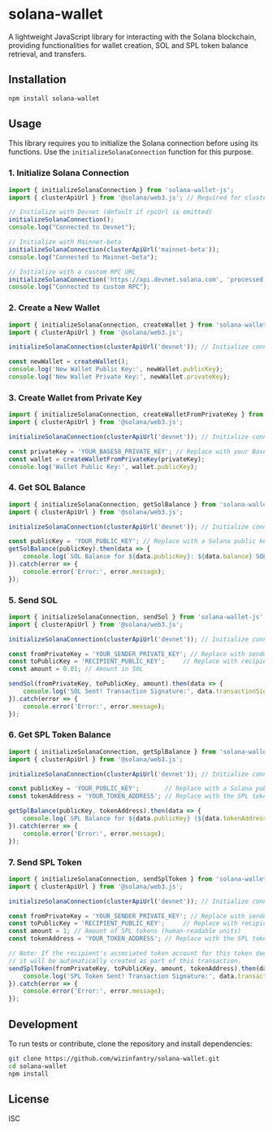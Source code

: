 # solana-wallet

A lightweight JavaScript library for interacting with the Solana blockchain, providing functionalities for wallet creation, SOL and SPL token balance retrieval, and transfers.

## Installation

```bash
npm install solana-wallet
```

## Usage

This library requires you to initialize the Solana connection before using its functions. Use the `initializeSolanaConnection` function for this purpose.

### 1. Initialize Solana Connection

```javascript
import { initializeSolanaConnection } from 'solana-wallet-js';
import { clusterApiUrl } from '@solana/web3.js'; // Required for clusterApiUrl

// Initialize with Devnet (default if rpcUrl is omitted)
initializeSolanaConnection(); 
console.log("Connected to Devnet");

// Initialize with Mainnet-beta
initializeSolanaConnection(clusterApiUrl('mainnet-beta'));
console.log("Connected to Mainnet-beta");

// Initialize with a custom RPC URL
initializeSolanaConnection('https://api.devnet.solana.com', 'processed'); // Example custom URL and commitment
console.log("Connected to custom RPC");
```

### 2. Create a New Wallet

```javascript
import { initializeSolanaConnection, createWallet } from 'solana-wallet-js';
import { clusterApiUrl } from '@solana/web3.js';

initializeSolanaConnection(clusterApiUrl('devnet')); // Initialize connection first

const newWallet = createWallet();
console.log('New Wallet Public Key:', newWallet.publicKey);
console.log('New Wallet Private Key:', newWallet.privateKey);
```

### 3. Create Wallet from Private Key

```javascript
import { initializeSolanaConnection, createWalletFromPrivateKey } from 'solana-wallet-js';
import { clusterApiUrl } from '@solana/web3.js';

initializeSolanaConnection(clusterApiUrl('devnet')); // Initialize connection first

const privateKey = 'YOUR_BASE58_PRIVATE_KEY'; // Replace with your Base58 encoded private key
const wallet = createWalletFromPrivateKey(privateKey);
console.log('Wallet Public Key:', wallet.publicKey);
```

### 4. Get SOL Balance

```javascript
import { initializeSolanaConnection, getSolBalance } from 'solana-wallet-js';
import { clusterApiUrl } from '@solana/web3.js';

initializeSolanaConnection(clusterApiUrl('devnet')); // Initialize connection first

const publicKey = 'YOUR_PUBLIC_KEY'; // Replace with a Solana public key
getSolBalance(publicKey).then(data => {
    console.log(`SOL Balance for ${data.publicKey}: ${data.balance} SOL`);
}).catch(error => {
    console.error('Error:', error.message);
});
```

### 5. Send SOL

```javascript
import { initializeSolanaConnection, sendSol } from 'solana-wallet-js';
import { clusterApiUrl } from '@solana/web3.js';

initializeSolanaConnection(clusterApiUrl('devnet')); // Initialize connection first

const fromPrivateKey = 'YOUR_SENDER_PRIVATE_KEY'; // Replace with sender's Base58 private key
const toPublicKey = 'RECIPIENT_PUBLIC_KEY';     // Replace with recipient's public key
const amount = 0.01; // Amount in SOL

sendSol(fromPrivateKey, toPublicKey, amount).then(data => {
    console.log('SOL Sent! Transaction Signature:', data.transactionSignature);
}).catch(error => {
    console.error('Error:', error.message);
});
```

### 6. Get SPL Token Balance

```javascript
import { initializeSolanaConnection, getSplBalance } from 'solana-wallet-js';
import { clusterApiUrl } from '@solana/web3.js';

initializeSolanaConnection(clusterApiUrl('devnet')); // Initialize connection first

const publicKey = 'YOUR_PUBLIC_KEY';       // Replace with a Solana public key
const tokenAddress = 'YOUR_TOKEN_ADDRESS'; // Replace with the SPL token mint address

getSplBalance(publicKey, tokenAddress).then(data => {
    console.log(`SPL Balance for ${data.publicKey} (${data.tokenAddress}): ${data.balance}`);
}).catch(error => {
    console.error('Error:', error.message);
});
```

### 7. Send SPL Token

```javascript
import { initializeSolanaConnection, sendSplToken } from 'solana-wallet-js';
import { clusterApiUrl } from '@solana/web3.js';

initializeSolanaConnection(clusterApiUrl('devnet')); // Initialize connection first

const fromPrivateKey = 'YOUR_SENDER_PRIVATE_KEY'; // Replace with sender's Base58 private key
const toPublicKey = 'RECIPIENT_PUBLIC_KEY';     // Replace with recipient's public key
const amount = 1; // Amount of SPL tokens (human-readable units)
const tokenAddress = 'YOUR_TOKEN_ADDRESS'; // Replace with the SPL token mint address

// Note: If the recipient's associated token account for this token does not exist,
// it will be automatically created as part of this transaction.
sendSplToken(fromPrivateKey, toPublicKey, amount, tokenAddress).then(data => {
    console.log('SPL Token Sent! Transaction Signature:', data.transactionSignature);
}).catch(error => {
    console.error('Error:', error.message);
});
```

## Development

To run tests or contribute, clone the repository and install dependencies:

```bash
git clone https://github.com/wizinfantry/solana-wallet.git
cd solana-wallet
npm install
```

## License

ISC